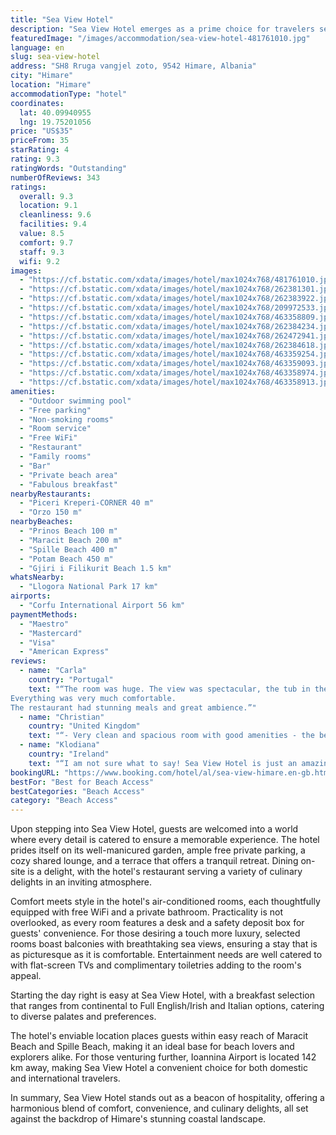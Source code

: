 ```yaml
---
title: "Sea View Hotel"
description: "Sea View Hotel emerges as a prime choice for travelers seeking a blend of comfort and convenience in Himare, just a stone's throw away from the pristine Prinos Beach."
featuredImage: "/images/accommodation/sea-view-hotel-481761010.jpg"
language: en
slug: sea-view-hotel
address: "SH8 Rruga vangjel zoto, 9542 Himare, Albania"
city: "Himare"
location: "Himare"
accommodationType: "hotel"
coordinates:
  lat: 40.09940955
  lng: 19.75201056
price: "US$35"
priceFrom: 35
starRating: 4
rating: 9.3
ratingWords: "Outstanding"
numberOfReviews: 343
ratings:
  overall: 9.3
  location: 9.1
  cleanliness: 9.6
  facilities: 9.4
  value: 8.5
  comfort: 9.7
  staff: 9.3
  wifi: 9.2
images:
  - "https://cf.bstatic.com/xdata/images/hotel/max1024x768/481761010.jpg?k=b9539dc42b33f95a9def36ebe4d1990aa5635ec3d93fa03875d8a13bdf1b46bb&o=&hp=1"
  - "https://cf.bstatic.com/xdata/images/hotel/max1024x768/262381301.jpg?k=06c87483479b26ef2d9d7759690139e89941427e9a641f13f2fc33058206c640&o=&hp=1"
  - "https://cf.bstatic.com/xdata/images/hotel/max1024x768/262383922.jpg?k=c038ebd8d034af277de9bc85c8a6a57e243d242ac86de620efecf5f8a0cb119f&o=&hp=1"
  - "https://cf.bstatic.com/xdata/images/hotel/max1024x768/209972533.jpg?k=2f39b58745d50f2303ce0e6a4fa9b6535c6f65090725a831979e64396b404e41&o=&hp=1"
  - "https://cf.bstatic.com/xdata/images/hotel/max1024x768/463358809.jpg?k=fd0a9ec3fcd79375d2e4affa857043e488c39ba3e74782bf5ad8148a9ab43c63&o=&hp=1"
  - "https://cf.bstatic.com/xdata/images/hotel/max1024x768/262384234.jpg?k=f6d26c7c023596b87cdc941d0a7166645cdaaabf25b8b7e782905a64aaba1ece&o=&hp=1"
  - "https://cf.bstatic.com/xdata/images/hotel/max1024x768/262472941.jpg?k=69bbe5a09e51eae7911f0d9356ff8cf2e21dc5bf5c78ed805b6f6677b5275aa3&o=&hp=1"
  - "https://cf.bstatic.com/xdata/images/hotel/max1024x768/262384618.jpg?k=f19a5fda9261e564936da7a70f3005653a57355d6689ad0c476ac39bb239b36b&o=&hp=1"
  - "https://cf.bstatic.com/xdata/images/hotel/max1024x768/463359254.jpg?k=e59d3a7b2c8513a569e236c2da880d2b4ffd58c7c711e2165ad8030ac6625c68&o=&hp=1"
  - "https://cf.bstatic.com/xdata/images/hotel/max1024x768/463359093.jpg?k=1cb0d0c4ed74407e86d1b19bdbe9aa73a241f29ae71cff0fa97910379c2f03e2&o=&hp=1"
  - "https://cf.bstatic.com/xdata/images/hotel/max1024x768/463358974.jpg?k=a000ff911bd5956428c398ac51468e57d560e27a5607d96c62fb283ea4ab8ac1&o=&hp=1"
  - "https://cf.bstatic.com/xdata/images/hotel/max1024x768/463358913.jpg?k=43feb9bb2d22d69f8cc1140fbf82f34ead0984c63d4754a65aa4d202ee728e47&o=&hp=1"
amenities:
  - "Outdoor swimming pool"
  - "Free parking"
  - "Non-smoking rooms"
  - "Room service"
  - "Free WiFi"
  - "Restaurant"
  - "Family rooms"
  - "Bar"
  - "Private beach area"
  - "Fabulous breakfast"
nearbyRestaurants:
  - "Piceri Kreperi-CORNER 40 m"
  - "Orzo 150 m"
nearbyBeaches:
  - "Prinos Beach 100 m"
  - "Maracit Beach 200 m"
  - "Spille Beach 400 m"
  - "Potam Beach 450 m"
  - "Gjiri i Filikurit Beach 1.5 km"
whatsNearby:
  - "Llogora National Park 17 km"
airports:
  - "Corfu International Airport 56 km"
paymentMethods:
  - "Maestro"
  - "Mastercard"
  - "Visa"
  - "American Express"
reviews:
  - name: "Carla"
    country: "Portugal"
    text: "“The room was huge. The view was spectacular, the tub in the center of the bedroom had an amazing view and size.
Everything was very much comfortable.
The restaurant had stunning meals and great ambience.”"
  - name: "Christian"
    country: "United Kingdom"
    text: "“- Very clean and spacious room with good amenities - the best hotel of our week-long trip in Albania. - A lovely pool area and beach a short walk away. - View from our room and balcony was fantastic. - Great location (close to restaurants,...”"
  - name: "Klodiana"
    country: "Ireland"
    text: "“I am not sure what to say! Sea View Hotel is just an amazing hotel, absolutely stunning. I should mention the day prior to our arrival I received an email asking if any special request. And to my surprise it exceeded our expectations. Room with an...”"
bookingURL: "https://www.booking.com/hotel/al/sea-view-himare.en-gb.html?aid=8035640"
bestFor: "Best for Beach Access"
bestCategories: "Beach Access"
category: "Beach Access"
---
```


Upon stepping into Sea View Hotel, guests are welcomed into a world where every detail is catered to ensure a memorable experience. The hotel prides itself on its well-manicured garden, ample free private parking, a cozy shared lounge, and a terrace that offers a tranquil retreat. Dining on-site is a delight, with the hotel's restaurant serving a variety of culinary delights in an inviting atmosphere.

Comfort meets style in the hotel's air-conditioned rooms, each thoughtfully equipped with free WiFi and a private bathroom. Practicality is not overlooked, as every room features a desk and a safety deposit box for guests' convenience. For those desiring a touch more luxury, selected rooms boast balconies with breathtaking sea views, ensuring a stay that is as picturesque as it is comfortable. Entertainment needs are well catered to with flat-screen TVs and complimentary toiletries adding to the room's appeal.

Starting the day right is easy at Sea View Hotel, with a breakfast selection that ranges from continental to Full English/Irish and Italian options, catering to diverse palates and preferences.

The hotel's enviable location places guests within easy reach of Maracit Beach and Spille Beach, making it an ideal base for beach lovers and explorers alike. For those venturing further, Ioannina Airport is located 142 km away, making Sea View Hotel a convenient choice for both domestic and international travelers.

In summary, Sea View Hotel stands out as a beacon of hospitality, offering a harmonious blend of comfort, convenience, and culinary delights, all set against the backdrop of Himare's stunning coastal landscape.